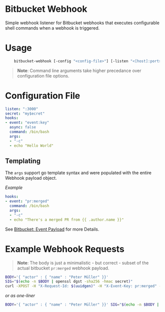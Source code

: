 Bitbucket Webhook
=================

Simple webhook listener for Bitbucket webhooks that executes configurable shell commands when a webhook is triggered.

# Usage

```sh
    bitbucket-webhook [-config "<config-file>"] [-listen "<[host]:port>"]] [-secret "<secret>"]
```

> **Note**: Command line arguments take higher precedance over configuration file options.


# Configuration File

```yaml
listen: ":3000"
secret: "my$ecret"
hooks:
- event: "event:key"
  async: false
  command: /bin/bash
  args:
  - "-c"
  - echo "Hello World"
```

## Templating

The `args` support go template syntax and were populated with the entire Webhook payload object.

*Example*
```yaml
hooks:
- event: "pr:merged"
  command: /bin/bash
  args:
  - "-c"
  - echo "There's a merged PR from {{ .author.name }}"
```

See [Bitbucket: Event Payload](https://confluence.atlassian.com/bitbucketserver/event-payload-938025882.html) for more Details.

# Example Webhook Requests

> **Note**: The body is just a minimalistic - but correct - subset of the actual bitbucket `pr:merged` webhook payload.

```bash
BODY='{ "actor" : { "name" : "Peter Müller" }}' 
SIG="$(echo -n $BODY | openssl dgst -sha256 -hmac secret)" 
curl -XPOST -H "X-Request-Id: $(uuidgen)" -H "X-Event-Key: pr:merged" -H "X-Hub-Signature: $SIG" -v --data "$BODY" http://localhost:3000/webhook
```

*or as one-liner*

```bash
BODY='{ "actor" : { "name" : "Peter Müller" }}' SIG="$(echo -n $BODY | openssl dgst -sha256 -hmac secret)" bash -c 'curl -XPOST -H "X-Request-Id: $(uuidgen)" -H "X-Event-Key: pr:merged" -H "X-Hub-Signature: $SIG" -v --data "$BODY" http://localhost:3000/webhook'
```
